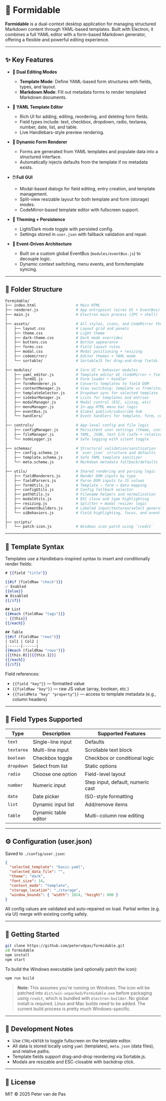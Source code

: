 # 🧾 Formidable

**Formidable** is a dual-context desktop application for managing structured Markdown content through YAML-based templates. Built with Electron, it combines a full YAML editor with a form-based Markdown generator, offering a flexible and powerful editing experience.

---

## ✨ Key Features

- **🔧 Dual Editing Modes**
  - **Template Mode**: Define YAML-based form structures with fields, types, and layout.
  - **Markdown Mode**: Fill out metadata forms to render templated Markdown documents.

- **📄 YAML Template Editor**
  - Rich UI for adding, editing, reordering, and deleting form fields.
  - Field types include: text, checkbox, dropdown, radio, textarea, number, date, list, and table.
  - Live Handlebars-style preview rendering.

- **🧩 Dynamic Form Renderer**
  - Forms are generated from YAML templates and populate data into a structured interface.
  - Automatically injects defaults from the template if no metadata exists.

- **🖱️ Full GUI**
  - Modal-based dialogs for field editing, entry creation, and template management.
  - Split-view resizable layout for both template and form (storage) modes.
  - CodeMirror-based template editor with fullscreen support.

- **🎨 Theming + Persistence**
  - Light/Dark mode toggle with persisted config.
  - Settings stored in `user.json` with fallback validation and repair.

- **🧠 Event-Driven Architecture**
  - Built on a custom global EventBus (`modules/eventBus.js`) to decouple logic.
  - Dynamic context switching, menu events, and form/template syncing.

---

## 🧱 Folder Structure

```bash
Formidable/
├── index.html                  # Main HTML
├── renderer.js                 # App entrypoint (wires UI + EventBus)
├── main.js                     # Electron main process (IPC + shell)
│
├── assets/                     # All styles, icons, and CodeMirror themes
│   ├── layout.css              # Layout grid and panels
│   ├── theme.css               # Light theme
│   ├── dark-theme.css          # Dark mode overrides
│   ├── buttons.css             # Button appearance
│   ├── forms.css               # Field layout rules
│   ├── modal.css               # Modal positioning + resizing
│   ├── codemirror/             # Editor themes + YAML mode
│   └── sortable/               # SortableJS for drag-and-drop fields
│
├── modules/                    # Core UI + behavior modules
│   ├── yaml_editor.js          # Template editor UI (CodeMirror + fields)
│   ├── formUI.js               # Form loader + handler
│   ├── formRenderer.js         # Converts templates to field DOM
│   ├── contextManager.js       # View switching: template vs from(storage)
│   ├── templateSelector.js     # Dropdown sync for selected template
│   ├── sidebarManager.js       # Lists for templates and entries
│   ├── modalManager.js         # Modal control (ESC, sizing, etc)
│   ├── menuManager.js          # In-app HTML menu bar logic
│   ├── eventBus.js             # Global publish/subscribe hub
│   └── handlers/               # Event handlers for template, form, context, etc.
│
├── controls/                   # App-level config and file logic
│   ├── configManager.js        # Persistent user settings (theme, context, etc)
│   ├── fileManager.js          # YAML, JSON, text I/O (safe + relative)
│   └── nodeLogger.js           # Safe logging with silent toggle
│
├── schemas/                    # Structural validation/sanitization
│   ├── config.schema.js        # `user.json` structure and defaults
│   ├── template.schema.js      # Safe YAML template sanitizer
│   └── meta.schema.js          # Markdown metadata fallback/defaults
│
├── utils/                      # Shared rendering and parsing logic
│   ├── fieldRenderers.js       # Render DOM inputs by type
│   ├── fieldParsers.js         # Parse DOM inputs to JS values
│   ├── formUtils.js            # Template → form → data mapping
│   ├── configUtils.js          # Config fallback selector
│   ├── pathUtils.js            # Filename helpers and normalization
│   ├── modalUtils.js           # ESC close and type highlighting
│   ├── resizing.js             # Splitter + modal resizer logic
│   ├── elementBuilders.js      # Labeled input/textarea/select generators
│   └── uiBehaviors.js          # Field highlighting, focus, and event bindings
│
├── scripts/
│   └── patch-icon.js           # Windows icon patch using `rcedit`
````

---

## 🧠 Template Syntax

Templates use a Handlebars-inspired syntax to insert and conditionally render fields:

```handlebars
# {{field "title"}}

{{#if (fieldRaw "check")}}
✅ Enabled
{{else}}
❌ Disabled
{{/if}}

## List
{{#each (fieldRaw "tags")}}
- {{this}}
{{/each}}

## Table
{{#if (fieldRaw "rows")}}
| Col1 | Col2 |
|------|------|
{{#each (fieldRaw "rows")}}
|{{this.0}}|{{this.1}}|
{{/each}}
{{/if}}
```

Field references:

- `{{field "key"}}` — formatted value
- `{{fieldRaw "key"}}` — raw JS value (array, boolean, etc.)
- `{{fieldMeta "key" "property"}}` — access to template metadata (e.g., column headers)

---

## 🧪 Field Types Supported

| Type       | Description          | Supported Features                |
| ---------- | -------------------- | --------------------------------- |
| `text`     | Single-line input    | Defaults                          |
| `textarea` | Multi-line input     | Scrollable text block             |
| `boolean`  | Checkbox toggle      | Checkbox or conditional logic     |
| `dropdown` | Select from list     | Static options                    |
| `radio`    | Choose one option    | Field-level layout                |
| `number`   | Numeric input        | Step input, default, numeric cast |
| `date`     | Date picker          | ISO-style formatting              |
| `list`     | Dynamic input list   | Add/remove items                  |
| `table`    | Dynamic table editor | Multi-column row editing          |

---

## ⚙️ Configuration (user.json)

Saved to `./config/user.json`:

```json
{
  "selected_template": "basic.yaml",
  "selected_data_file": "",
  "theme": "dark",
  "font_size": 14,
  "context_mode": "template",
  "storage_location": "./storage",
  "window_bounds": { "width": 1024, "height": 800 }
}
```

All config values are validated and auto-repaired on load. Partial writes (e.g. via UI) merge with existing config safely.

---

## 🚀 Getting Started

```bash
git clone https://github.com/petervdpas/formidable.git
cd formidable
npm install
npm start
```

To build the Windows executable (and optionally patch the icon):

```bash
npm run build
```

> **Note**: This assumes you're running on Windows. The icon will be patched into `dist/win-unpacked/Formidable.exe` before packaging using `rcedit`, which is bundled with `electron-builder`. No global install is required.
> Linux and Mac builds need to be added. The current build process is pretty much Windows-specific.

---

## 🧪 Development Notes

- Use `CTRL+ENTER` to toggle fullscreen on the template editor.
- All data is stored locally using `yaml` (templates), `meta.json` (data files), and relative paths.
- Template fields support drag-and-drop reordering via Sortable.js.
- Modals are resizable and ESC-closable with backdrop click.

---

## 📜 License

MIT © 2025 Peter van de Pas

